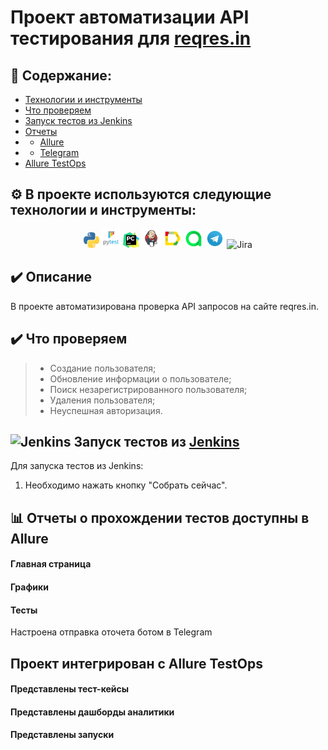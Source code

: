 # Проект автоматизации API тестирования для <a target="_blank" href="https://reqres.in/">reqres.in</a>

## :open_book: Содержание:
- [Технологии и инструменты](#gear-в-проекте-используются-следующие-технологии-и-инструменты)
- [Что проверяем](#heavy_check_mark-что-проверяем)
- [Запуск тестов из Jenkins](#-запуск-тестов-из-jenkins)
- [Отчеты](#bar_chart-отчеты-о-прохождении-тестов-доступны-в-allure)
- - [Allure](#-allure)
- - [Telegram](#-telegram)
- [Allure TestOps](#-проект-интегрирован-с-allure-testOps)

## :gear: В проекте используются следующие технологии и инструменты:
<p align="center">
<img width="5%" title="Python" src="https://github.com/MatyukhaQA/delikateska-ui-test-project/blob/master/resources/python.png">
<img width="6%" title="Pytest" src="https://github.com/MatyukhaQA/delikateska-ui-test-project/blob/master/resources/pytest.png">
<img width="5%" title="PyCharm" src="https://github.com/MatyukhaQA/delikateska-ui-test-project/blob/master/resources/pycharm.png">
<img width="6%" title="Jenkins" src="https://github.com/MatyukhaQA/delikateska-ui-test-project/blob/master/resources/jenkins.svg">
<img width="6%" title="Allure Report" src="https://github.com/MatyukhaQA/delikateska-ui-test-project/blob/master/resources/allure.svg">
<img width="6%" title="Allure TestOps" src="https://github.com/MatyukhaQA/delikateska-ui-test-project/blob/master/resources/AllureTestOps.png">
<img width="6%" title="Telegram" src="https://github.com/MatyukhaQA/delikateska-ui-test-project/blob/master/resources/tg.svg">
<img src="img/logo/Jira.svg" width="50" height="50"  alt="Jira"/>
</p>


## :heavy_check_mark: Описание
В проекте автоматизирована проверка API запросов на сайте reqres.in.

## :heavy_check_mark: Что проверяем

> - Создание пользователя;
> - Обновление информации о пользователе;
> - Поиск незарегистрированного пользователя;
> - Удаления пользователя;
> - Неуспешная авторизация.

## <img width="4%" title="Jenkins" src="img/logo/Jenkins.svg"> Запуск тестов из [Jenkins](https://jenkins.autotests.cloud/job/002-Margologu-API/)

Для запуска тестов из Jenkins:
1. Необходимо нажать кнопку "Собрать сейчас".



## :bar_chart: Отчеты о прохождении тестов доступны в Allure



#### Главная страница



#### Графики



#### Тесты





Настроена отправка оточета ботом в Telegram



## Проект интегрирован с Allure TestOps


#### Представлены тест-кейсы



#### Представлены дашборды аналитики



#### Представлены запуски



